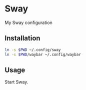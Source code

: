 # Sway
My Sway configuration

## Installation
```bash
ln -s $PWD ~/.config/sway
ln -s $PWD/waybar ~/.config/waybar
```

## Usage
Start Sway.
